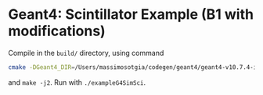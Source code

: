 # Geant4: Scintillator Example (B1 with modifications)

Compile in the `build/` directory, using command

```bash
cmake -DGeant4_DIR=/Users/massimosotgia/codegen/geant4/geant4-v10.7.4-install/lib/Geant4-10.7.4 ..
```

and `make -j2`. Run with `./exampleG4SimSci`.